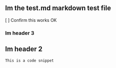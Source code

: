 ## Im the test.md markdown test file

[ ] Confirm this works OK

### Im header 3

## Im header 2
 
 ```
 This is a code snippet
 ```